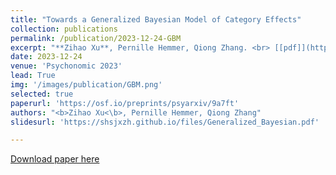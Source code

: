 ```yaml
---
title: "Towards a Generalized Bayesian Model of Category Effects"
collection: publications
permalink: /publication/2023-12-24-GBM
excerpt: "**Zihao Xu**, Pernille Hemmer, Qiong Zhang. <br> [[pdf]](https://osf.io/preprints/psyarxiv/9a7ft) <br>"
date: 2023-12-24
venue: 'Psychonomic 2023'
lead: True
img: '/images/publication/GBM.png'
selected: true
paperurl: 'https://osf.io/preprints/psyarxiv/9a7ft'
authors: "<b>Zihao Xu<\b>, Pernille Hemmer, Qiong Zhang"
slidesurl: 'https://shsjxzh.github.io/files/Generalized_Bayesian.pdf'

---
```


<a href='https://osf.io/preprints/psyarxiv/9a7ft'>Download paper here</a>